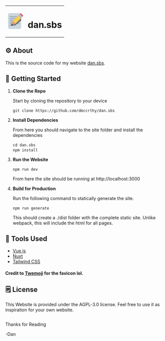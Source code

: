 <table align="center">
    <tr>
        <th>
            <img src="./public/favicon.svg" height="50">  
        </th>
        <th>
            <h1>
            dan.sbs
            </h1>
        </th>
    </tr>
</table>

## ⚙️ About

This is the source code for my website [dan.sbs](https://dan.sbs).

## 🏁 Getting Started

1.  **Clone the Repo**

    Start by cloning the repository to your device

    ```shell
    git clone https://github.com/dmccrthy/dan.sbs
    ```

2.  **Install Dependencies**

    From here you should navigate to the site folder and install the dependencies

    ```shell
    cd dan.sbs
    npm install
    ```

3.  **Run the Website**

    ```shell
    npm run dev
    ```

    From here the site should be running at http://localhost:3000

4.  **Build for Production**

    Run the following command to statically generate the site.

    ```shell
    npm run generate
    ```

    This should create a ./dist folder with the complete static site. Unlike webpack, this will include the html for all pages.

## 🧰 Tools Used

- [Vue.js](https://vuejs.org/)
- [Nuxt](https://nuxt.com/)
- [Tailwind CSS](https://tailwindcss.com/)

#### Credit to <a href="https://github.com/twitter/twemoji">Twemoji</a> for the favicon lol.

## 🗒️ License

This Website is provided under the AGPL-3.0 license. Feel free to use it as inspiration for your own website.

##

Thanks for Reading

-Dan
